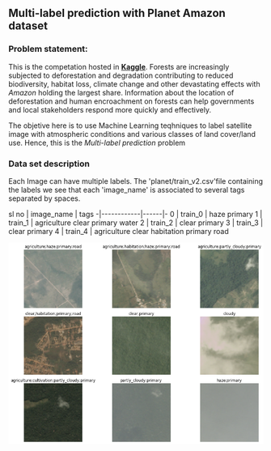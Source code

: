 ##  Multi-label prediction with Planet Amazon dataset

### Problem statement:

This is the competation hosted in [**Kaggle**](https://www.kaggle.com/c/planet-understanding-the-amazon-from-space). Forests are increasingly subjected to deforestation and degradation contributing to reduced biodiversity, habitat loss, climate change and other devastating effects with *Amazon* holding the largest share. Information about the location of deforestation and human encroachment on forests can help governments and local stakeholders respond more quickly and effectively. 

The objetive here is to use Machine Learning teqhniques to label satellite image with atmospheric conditions and various classes of land cover/land use. Hence, this is the *Multi-label prediction* problem


### Data set description

Each Image can have multiple labels. The 'planet/train_v2.csv'file containing the labels we see that each 'image_name' is associated to several tags separated by spaces.

sl no | image_name | tags
-|------------|------|-
0 | train_0 | haze primary
1 | train_1 | agriculture clear primary water
2 | train_2 | clear primary
3 | train_3 | clear primary
4 | train_4 | agriculture clear habitation primary road

![](snapshots/show_batch.png)

